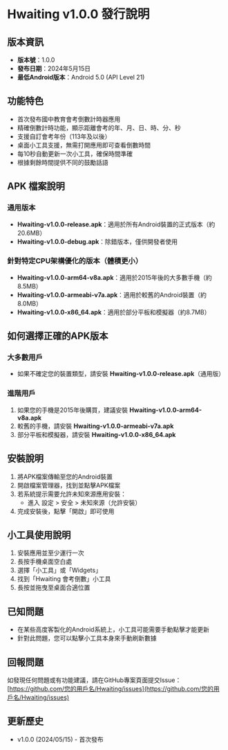 # Hwaiting v1.0.0 發行說明

## 版本資訊
- **版本號**：1.0.0
- **發布日期**：2024年5月15日
- **最低Android版本**：Android 5.0 (API Level 21)

## 功能特色
- 首次發布國中教育會考倒數計時器應用
- 精確倒數計時功能，顯示距離會考的年、月、日、時、分、秒
- 支援自訂會考年份（113年及以後）
- 桌面小工具支援，無需打開應用即可查看倒數時間
- 每10秒自動更新一次小工具，確保時間準確
- 根據剩餘時間提供不同的鼓勵話語

## APK 檔案說明

### 通用版本
- **Hwaiting-v1.0.0-release.apk**：適用於所有Android裝置的正式版本（約20.6MB）
- **Hwaiting-v1.0.0-debug.apk**：除錯版本，僅供開發者使用

### 針對特定CPU架構優化的版本（體積更小）
- **Hwaiting-v1.0.0-arm64-v8a.apk**：適用於2015年後的大多數手機（約8.5MB）
- **Hwaiting-v1.0.0-armeabi-v7a.apk**：適用於較舊的Android裝置（約8.0MB）
- **Hwaiting-v1.0.0-x86_64.apk**：適用於部分平板和模擬器（約8.7MB）

## 如何選擇正確的APK版本

### 大多數用戶
- 如果不確定您的裝置類型，請安裝 **Hwaiting-v1.0.0-release.apk**（通用版）

### 進階用戶
1. 如果您的手機是2015年後購買，建議安裝 **Hwaiting-v1.0.0-arm64-v8a.apk**
2. 較舊的手機，請安裝 **Hwaiting-v1.0.0-armeabi-v7a.apk**
3. 部分平板和模擬器，請安裝 **Hwaiting-v1.0.0-x86_64.apk**

## 安裝說明
1. 將APK檔案傳輸至您的Android裝置
2. 開啟檔案管理器，找到並點擊APK檔案
3. 若系統提示需要允許未知來源應用安裝：
   - 進入 設定 > 安全 > 未知來源（允許安裝）
4. 完成安裝後，點擊「開啟」即可使用

## 小工具使用說明
1. 安裝應用並至少運行一次
2. 長按手機桌面空白處
3. 選擇「小工具」或「Widgets」
4. 找到「Hwaiting 會考倒數」小工具
5. 長按並拖曳至桌面合適位置

## 已知問題
- 在某些高度客製化的Android系統上，小工具可能需要手動點擊才能更新
- 針對此問題，您可以點擊小工具本身來手動刷新數據

## 回報問題
如發現任何問題或有功能建議，請在GitHub專案頁面提交Issue：
[https://github.com/您的用戶名/Hwaiting/issues](https://github.com/您的用戶名/Hwaiting/issues)

## 更新歷史
- v1.0.0 (2024/05/15) - 首次發布 
